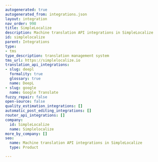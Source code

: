 ```yaml
---
autogenerated: true
autogenerated_from: integrations.json
layout: integration
nav_order: 998
title: SimpleLocalize
description: Machine translation API integrations in SimpleLocalize
id: simplelocalize
parent: Integrations
type:
- tms
type_description: translation management system
tms_url: https://simplelocalize.io
translation_api_integrations:
- slug: deepl
  formality: true
  glossary: true
  name: DeepL
- slug: google
  name: Google Translate
fuzzy_repair: false
open-source: false
quality_estimation_integrations: []
automatic_post_editing_integrations: []
router_api_integrations: []
company:
  id: SimpleLocalize
  name: Simplelocalize
more_by_company: []
seo:
  name: Machine translation API integrations in SimpleLocalize
  type: Product

---
```


